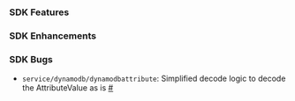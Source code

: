 ### SDK Features

### SDK Enhancements

### SDK Bugs
* `service/dynamodb/dynamodbattribute`:  Simplified decode logic to decode the AttributeValue as is [#]()
